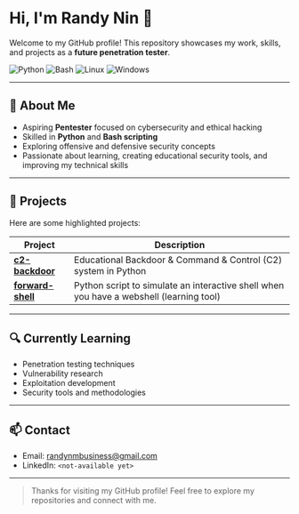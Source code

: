 # Hi, I'm Randy Nin 👋

Welcome to my GitHub profile! This repository showcases my work, skills, and projects as a **future penetration tester**.

![Python](https://img.shields.io/badge/Python-3.10+-blue?logo=python&logoColor=white) ![Bash](https://img.shields.io/badge/Bash-Scripting-green?logo=gnu-bash&logoColor=white) ![Linux](https://img.shields.io/badge/Linux-CommandLine-orange?logo=linux&logoColor=white) ![Windows](https://img.shields.io/badge/Windows-Compatible-blue?logo=windows&logoColor=white)

---

## 🔭 About Me

- Aspiring **Pentester** focused on cybersecurity and ethical hacking  
- Skilled in **Python** and **Bash scripting**  
- Exploring offensive and defensive security concepts  
- Passionate about learning, creating educational security tools, and improving my technical skills  

---

## 🚀 Projects

Here are some highlighted projects:

| Project                                                                                            | Description                                                                             |
| -------------------------------------------------------------------------------------------------- | --------------------------------------------------------------------------------------- |
| [**c2-backdoor**](https://github.com/RandyNin/c2-backdoor)                                         | Educational Backdoor & Command & Control (C2) system in Python                          |
| [**forward-shell**](https://github.com/RandyNin/forward-shell)                                     | Python script to simulate an interactive shell when you have a webshell (learning tool) |

---

## 🔍 Currently Learning

- Penetration testing techniques  
- Vulnerability research  
- Exploitation development  
- Security tools and methodologies  

---

## 📫 Contact

- Email: randynmbusiness@gmail.com  
- LinkedIn: `<not-available yet>`  


---

> Thanks for visiting my GitHub profile! Feel free to explore my repositories and connect with me.
